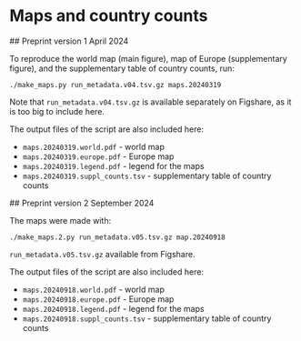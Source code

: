 # Maps and country counts

## Preprint version 1 April 2024

To reproduce the world map (main figure), map of Europe (supplementary
figure), and the supplementary table of country counts, run:

```
./make_maps.py run_metadata.v04.tsv.gz maps.20240319
```

Note that `run_metadata.v04.tsv.gz` is available separately on Figshare, as
it is too big to include here.

The output files of the script are also included here:
* `maps.20240319.world.pdf` - world map
* `maps.20240319.europe.pdf` - Europe map
* `maps.20240319.legend.pdf` - legend for the maps
* `maps.20240319.suppl_counts.tsv` - supplementary table of country counts

## Preprint version 2 September 2024

The maps were made with:

```
./make_maps.2.py run_metadata.v05.tsv.gz map.20240918
```

`run_metadata.v05.tsv.gz` available from Figshare.

The output files of the script are also included here:
* `maps.20240918.world.pdf` - world map
* `maps.20240918.europe.pdf` - Europe map
* `maps.20240918.legend.pdf` - legend for the maps
* `maps.20240918.suppl_counts.tsv` - supplementary table of country counts
